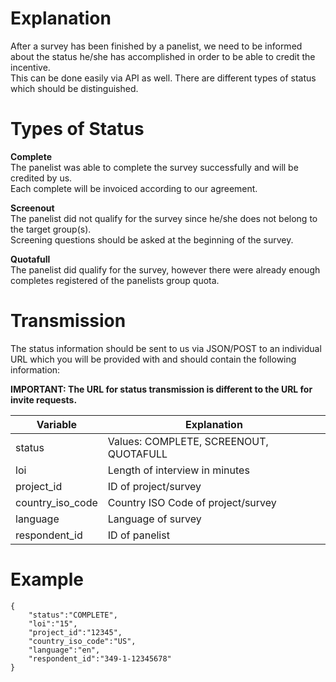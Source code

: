 # Explanation

After a survey has been finished by a panelist, we need to be informed about the status he/she has accomplished in order to be able to credit the incentive.<br />
This can be done easily via API as well. There are different types of status which should be distinguished.<br />


# Types of Status

**Complete**<br />
The panelist was able to complete the survey successfully and will be credited by us.<br />
Each complete will be invoiced according to our agreement.<br />

**Screenout**<br />
The panelist did not qualify for the survey since he/she does not belong to the target group(s).<br />
Screening questions should be asked at the beginning of the survey.<br />

**Quotafull**<br />
The panelist did qualify for the survey, however there were already enough completes registered of the panelists group quota.


# Transmission

The status information should be sent to us via JSON/POST to an individual URL which you will be provided with and should contain the following information:

**IMPORTANT: The URL for status transmission is different to the URL for invite requests.**

Variable | Explanation
--- | ---
status | Values: COMPLETE, SCREENOUT, QUOTAFULL
loi | Length of interview in minutes
project_id | ID of project/survey
country_iso_code | Country ISO Code of project/survey
language | Language of survey
respondent_id | ID of panelist



# Example

```
{
    "status":"COMPLETE",
    "loi":"15",
    "project_id":"12345",
    "country_iso_code":"US",
    "language":"en",
    "respondent_id":"349-1-12345678"
}
```












